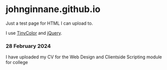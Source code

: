 # johnginnane.github.io

Just a test page for HTML I can upload to.

I use [TinyColor](https://github.com/bgrins/TinyColor) and [jQuery](https://github.com/jquery/jquery).

### 28 February 2024
I have uploaded my CV for the Web Design and Clientside Scripting module for college
